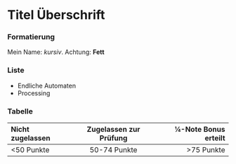 # Titel Überschrift
### Formatierung
Mein Name: *kursiv*.
Achtung: **Fett**

### Liste
- Endliche Automaten
- Processing

### Tabelle
|Nicht zugelassen|  Zugelassen zur Prüfung| ¼-Note Bonus erteilt|
|:----               |:----:                            |----:|
|<50 Punkte     | 50-74 Punkte                      | >75 Punkte|
